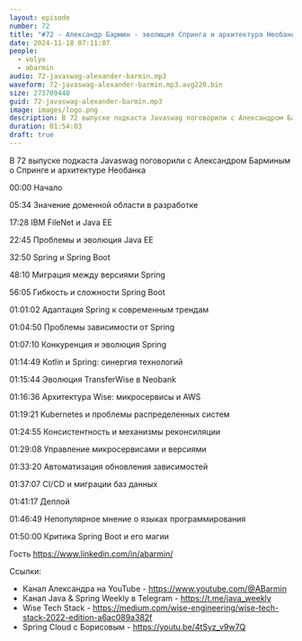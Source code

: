 ```yaml
---
layout: episode
number: 72
title: "#72 - Александр Бармин - эволюция Спринга и архитектура Необанка"
date: 2024-11-18 07:11:07
people:
  - volyx
  - abarmin
audio: 72-javaswag-alexander-barmin.mp3
waveform: 72-javaswag-alexander-barmin.mp3.avg220.bin
size: 273709440
guid: 72-javaswag-alexander-barmin.mp3
image: images/logo.png
description: В 72 выпуске подкаста Javaswag поговорили с Александром Барминым о Спринге и архитектуре Необанка
duration: 01:54:03
draft: true
---
```


В 72 выпуске подкаста Javaswag поговорили с Александром Барминым о Спринге и архитектуре Необанка

00:00 Начало

05:34 Значение доменной области в разработке

17:28 IBM FileNet и Java EE

22:45 Проблемы и эволюция Java EE

32:50 Spring и Spring Boot

48:10 Миграция между версиями Spring

56:05 Гибкость и сложности Spring Boot

01:01:02 Адаптация Spring к современным трендам

01:04:50 Проблемы зависимости от Spring

01:07:10 Конкуренция и эволюция Spring

01:14:49 Kotlin и Spring: синергия технологий

01:15:44 Эволюция TransferWise в Neobank

01:16:36 Архитектура Wise: микросервисы и AWS

01:19:21 Kubernetes и проблемы распределенных систем

01:24:55 Консистентность и механизмы реконсиляции

01:29:08 Управление микросервисами и версиями

01:33:20 Автоматизация обновления зависимостей

01:37:07 CI/CD и миграции баз данных

01:41:17 Деплой

01:46:49 Непопулярное мнение о языках программирования

01:50:00 Критика Spring Boot и его магии


Гость https://www.linkedin.com/in/abarmin/

Ссылки:

* Канал Александра на YouTube - https://www.youtube.com/@ABarmin
* Канал Java & Spring Weekly в Telegram - https://t.me/java_weekly
* Wise Tech Stack - https://medium.com/wise-engineering/wise-tech-stack-2022-edition-a6ac089a382f
* Spring Cloud с Борисовым - https://youtu.be/4tSyz_v9w7Q

